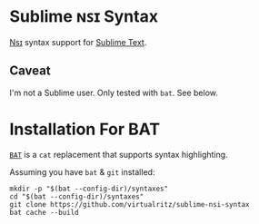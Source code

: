 # Sublime ɴꜱɪ Syntax

[Nsɪ](https://nsi.readthedocs.io/) syntax support for [Sublime Text](www.sublimetext.com).

## Caveat

I'm not a Sublime user. Only tested with `bat`. See below.

# Installation For BAT

[`BAT`](https://github.com/sharkdp/bat) is a `cat` replacement that
supports syntax highlighting.

Assuming you have `bat` & `git` installed:

```
mkdir -p "$(bat --config-dir)/syntaxes"
cd "$(bat --config-dir)/syntaxes"
git clone https://github.com/virtualritz/sublime-nsi-syntax
bat cache --build
```
